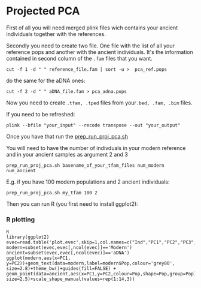 # Projected PCA
First of all you will need merged plink files wich contains your ancient individuals together with the references.

Secondly you need to create two file. One file with the list of all your reference pops and another with the ancient individuals. It's the information contained in second column of the `.fam` files that you want.

```
cut -f 1 -d " " reference_file.fam | sort -u >  pca_ref.pops
```

do the same for the aDNA ones:

```
cut -f 2 -d " " aDNA_file.fam > pca_adna.pops
```

Now you need to create `.tfam, .tped` files from your`.bed, .fam, .bim` files.

If you need to be refreshed:

```
plink --bfile "your_input" --recode transpose --out "your_output"
```

Once you have that run the [prep\_run\_proj\_pca.sh](scripts/prep_run_proj_pca.sh)

You will need to have the number of indivduals in your modern reference and in your ancient samples as argument 2 and 3

```
prep_run_proj_pca.sh basename_of_your_tfam_files num_modern num_ancient
```

E.g. if you have 100 modern populations and 2 ancient individuals:

```
prep_run_proj_pca.sh my_tfam 100 2
```
Then you can run R (you first need to install ggplot2):

### R plotting
```
R
library(ggplot2)
evec=read.table('plot.evec',skip=1,col.names=c("Ind","PC1","PC2","PC3","PC4","PC5","PC6","PC7","PC8","PC9","PC10","Pop","ModAnc"))
modern=subset(evec,evec[,ncol(evec)]=='Modern')
ancient=subset(evec,evec[,ncol(evec)]=='aDNA')
ggplot(modern,aes(x=PC1, y=PC2))+geom_text(data=modern,label=modern$Pop,colour='grey80', size=2.8)+theme_bw()+guides(fill=FALSE) + geom_point(data=ancient,aes(x=PC1,y=PC2,colour=Pop,shape=Pop,group=Pop), size=2.5)+scale_shape_manual(values=rep(1:14,3))
``` 


